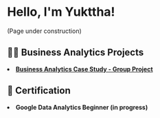 <!DOCTYPE html>
<html lang="en">
  
  <head>
      <meta name="google-site-verification" content="DvWw9i2KXk781rQ6MUAHCqICL7C7vi09zQaYT1Xgof8" />
  </head>
  
  <body>
    <h1>Hello, I'm Yukttha! </h1>
    <p> (Page under construction) </p>
  
  <h2>👩‍💻 Business Analytics Projects</h2>
        <b>
        <li><a href="https://github.com/Yukttha/CaseStudyProject"> Business Analytics Case Study - Group Project </a> </li>
  
  <h2>📄 Certification</h2>
  <li>Google Data Analytics Beginner (in progress)


  </body>
</html>

<!--
**Yukttha/Yukttha** is a ✨ _special_ ✨ repository because its `README.md` (this file) appears on your GitHub profile.

Here are some ideas to get you started:

- 🔭 I’m currently working on ...
- 🌱 I’m currently learning ...
- 👯 I’m looking to collaborate on ...
- 🤔 I’m looking for help with ...
- 💬 Ask me about ...
- 📫 How to reach me: ...
- 😄 Pronouns: ...
- ⚡ Fun fact: ...
-->
